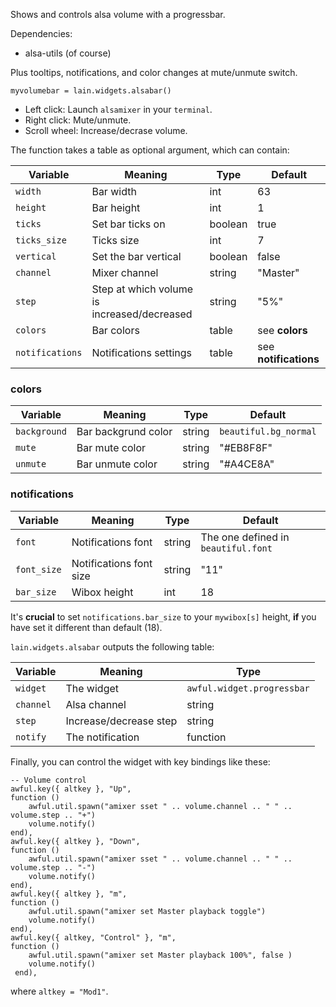 Shows and controls alsa volume with a progressbar.

Dependencies:

- alsa-utils (of course)

Plus tooltips, notifications, and color changes at mute/unmute switch.

	myvolumebar = lain.widgets.alsabar()

* Left click: Launch `alsamixer` in your `terminal`.
* Right click: Mute/unmute.
* Scroll wheel: Increase/decrase volume.

The function takes a table as optional argument, which can contain:

Variable | Meaning | Type | Default
--- | --- | --- | ---
`width` | Bar width | int | 63
`height` | Bar height | int | 1
`ticks` | Set bar ticks on | boolean | true
`ticks_size` | Ticks size | int | 7
`vertical` | Set the bar vertical | boolean | false
`channel` | Mixer channel | string | "Master" 
`step` | Step at which volume is increased/decreased | string | "5%"
`colors` | Bar colors | table | see **colors**
`notifications` | Notifications settings | table | see **notifications**

### colors

Variable | Meaning | Type | Default
--- | --- | --- | ---
`background` | Bar backgrund color | string | `beautiful.bg_normal`
`mute` | Bar mute color | string | "#EB8F8F"
`unmute` | Bar unmute color | string | "#A4CE8A"

### notifications

Variable | Meaning | Type | Default
--- | --- | --- | ---
`font` | Notifications font | string | The one defined in `beautiful.font`
`font_size` | Notifications font size | string | "11"
`bar_size` | Wibox height | int | 18

It's **crucial** to set `notifications.bar_size` to your `mywibox[s]` height,
**if** you have set it different than default (18). 

`lain.widgets.alsabar` outputs the following table:

Variable | Meaning | Type
--- | --- | ---
`widget` | The widget | `awful.widget.progressbar`
`channel` | Alsa channel | string
`step` | Increase/decrease step | string
`notify` | The notification | function

Finally, you can control the widget with key bindings like these:

    -- Volume control
    awful.key({ altkey }, "Up",
    function ()
        awful.util.spawn("amixer sset " .. volume.channel .. " " .. volume.step .. "+")
        volume.notify()
    end),
    awful.key({ altkey }, "Down",
    function ()
        awful.util.spawn("amixer sset " .. volume.channel .. " " .. volume.step .. "-")
        volume.notify()
    end),
    awful.key({ altkey }, "m",
    function ()
        awful.util.spawn("amixer set Master playback toggle")
        volume.notify()
    end),
    awful.key({ altkey, "Control" }, "m", 
    function ()
        awful.util.spawn("amixer set Master playback 100%", false )
        volume.notify()
     end),

where `altkey = "Mod1"`.